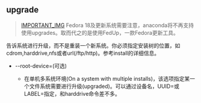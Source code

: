 ## upgrade 


>  [IMPORTANT_IMG](./images/important.png?30)  Fedora 18及更新系统需要注意，anaconda将不再支持使用upgrades。取而代之的是使用FedUp，一款Fedora更新工具。 

告诉系统进行升级，而不是重装一个新系统。你必须指定安装树的位置，如cdrom,harddrive,nfs或者url(/ftp/http)。参考install的详细信息。

  + --root-device=<root>(可选)
    + 在单机多系统环境(On a system with multiple installs)，该选项指定某一个文件系统需要进行升级(upgraded)。可以通过设备名，UUID=<uuid>或LABEL=指定，和harddrive命令差不多。

